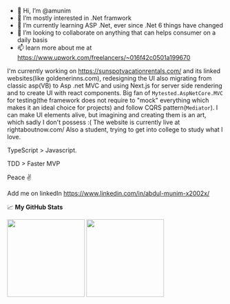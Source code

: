 - 👋 Hi, I’m @amunim
- 👀 I’m mostly interested in .Net framwork
- 🌱 I’m currently learning ASP .Net, ever since .Net 6 things have changed
- 💞️ I’m looking to collaborate on anything that can helps consumer on a daily basis
- 📫 learn more about me at https://www.upwork.com/freelancers/~016f42c0501a199670    

I'm currently working on https://sunspotvacationrentals.com/ and its linked websites(like goldenerinns.com), redesigning the UI also migrating from classic asp(VB) to Asp .net MVC and using Next.js for server side rendering and to create UI with react components. Big fan of `Mytested.AspNetCore.MVC` for testing(the framework does not require to "mock" everything which makes it an ideal choice for projects) and follow CQRS pattern(`Mediator`). I can make UI elements alive, but imagining and creating them is an art, which sadly I don't possess :( The website is currently live at rightaboutnow.com/
Also a student, trying to get into college to study what I love.

TypeScript > Javascript.

TDD > Faster MVP

Peace ✌️

Add me on linkedIn https://www.linkedin.com/in/abdul-munim-x2002x/

📈 **My GitHub Stats**

<p>
  <img height="180em" src="https://github-readme-stats.vercel.app/api?username=amunim&show_icons=true&hide_border=true&theme=cobalt&count_private=true&include_all_commits=false" />
  <img height="180em" src="https://github-readme-stats.vercel.app/api/top-langs/?username=amunim&show_icons=true&hide_border=true&theme=cobalt&hide=hlsl,shaderlab&exclude_repo=OCRAIProject&layout=compact&langs_count=8"/>
</p>

<!---
amunim/amunim is a ✨ special ✨ repository because its `README.md` (this file) appears on your GitHub profile.
You can click the Preview link to take a look at your changes.
--->
